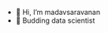 - 👋 Hi, I’m madavsaravanan
- 👀 Budding data scientist
<!---
madavsaravanan/madavsaravanan is a ✨ special ✨ repository because its `README.md` (this file) appears on your GitHub profile.
You can click the Preview link to take a look at your changes.
--->
